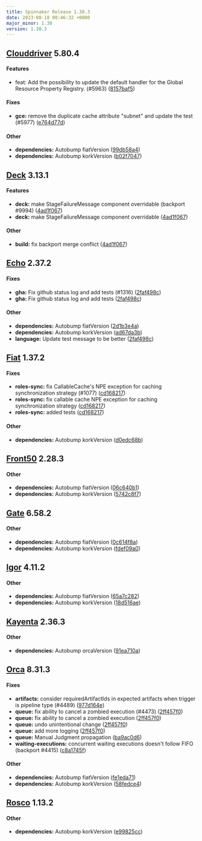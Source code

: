 ```yaml
---
title: Spinnaker Release 1.30.3
date: 2023-08-18 00:46:32 +0000
major_minor: 1.30
version: 1.30.3
---
```


## [Clouddriver](#clouddriver) 5.80.4

#### Features

* feat: Add the possibility to update the default handler for the Global Resource Property Registry. (#5963) ([8157baf5](https://github.com/spinnaker/clouddriver/commit/8157baf541630e2eaa592af6d8bdc784b316e72c))

#### Fixes

* **gce:**   remove the duplicate cache attribute "subnet" and update the test (#5977) ([e764d77d](https://github.com/spinnaker/clouddriver/commit/e764d77dc58b91b1a7d61b243abd1af6183f1c97))

#### Other

* **dependencies:**   Autobump fiatVersion ([99db58a4](https://github.com/spinnaker/clouddriver/commit/99db58a4cc3e9e1e1eeab27c59d6e33765edc864))
* **dependencies:**   Autobump korkVersion ([b02f7047](https://github.com/spinnaker/clouddriver/commit/b02f70479b7ebc60eb81d0eaeda745aaae3133cf))

## [Deck](#deck) 3.13.1

#### Features

* **deck:**   make StageFailureMessage component overridable (backport #9994) ([4ad1f067](https://github.com/spinnaker/deck/commit/4ad1f067571af3353ba548f5e315e09c8d08006b))
* **deck:**   make StageFailureMessage component overridable ([4ad1f067](https://github.com/spinnaker/deck/commit/4ad1f067571af3353ba548f5e315e09c8d08006b))

#### Other

* **build:**   fix backport merge conflict ([4ad1f067](https://github.com/spinnaker/deck/commit/4ad1f067571af3353ba548f5e315e09c8d08006b))

## [Echo](#echo) 2.37.2

#### Fixes

* **gha:**   Fix github status log and add tests (#1316) ([2faf498c](https://github.com/spinnaker/echo/commit/2faf498c8c0f73b3d56ebe9620a36c38141f7fc1))
* **gha:**   Fix github status log and add tests ([2faf498c](https://github.com/spinnaker/echo/commit/2faf498c8c0f73b3d56ebe9620a36c38141f7fc1))

#### Other

* **dependencies:**   Autobump fiatVersion ([2d1b3e4a](https://github.com/spinnaker/echo/commit/2d1b3e4a41147bcb8bf2ce261fa5d170d7b09c10))
* **dependencies:**   Autobump korkVersion ([ad67da3b](https://github.com/spinnaker/echo/commit/ad67da3b21dad3fe94ac86f2319c85fec0ceafbc))
* **language:**   Update test message to be better ([2faf498c](https://github.com/spinnaker/echo/commit/2faf498c8c0f73b3d56ebe9620a36c38141f7fc1))

## [Fiat](#fiat) 1.37.2

#### Fixes

* **roles-sync:**   fix CallableCache's NPE exception for caching synchronization strategy (#1077) ([cd168217](https://github.com/spinnaker/fiat/commit/cd168217a82d30b1965d2ed2b01555388d17658a))
* **roles-sync:**   fix callable cache NPE exception for caching synchronization strategy ([cd168217](https://github.com/spinnaker/fiat/commit/cd168217a82d30b1965d2ed2b01555388d17658a))
* **roles-sync:**   added tests ([cd168217](https://github.com/spinnaker/fiat/commit/cd168217a82d30b1965d2ed2b01555388d17658a))

#### Other

* **dependencies:**   Autobump korkVersion ([d0edc68b](https://github.com/spinnaker/fiat/commit/d0edc68bb0a228f6b3eab63d3e59ad7a19bc806a))

## [Front50](#front50) 2.28.3

#### Other

* **dependencies:**   Autobump fiatVersion ([06c640b1](https://github.com/spinnaker/front50/commit/06c640b1e783b459a1915f0da103bcefc75c06ad))
* **dependencies:**   Autobump korkVersion ([5742c8f7](https://github.com/spinnaker/front50/commit/5742c8f7ac2c982b543f31970eb5c48638c1c4d1))

## [Gate](#gate) 6.58.2

#### Other

* **dependencies:**   Autobump fiatVersion ([0c614f8a](https://github.com/spinnaker/gate/commit/0c614f8a50d9fec340a0f0b30dff5c812ef303c1))
* **dependencies:**   Autobump korkVersion ([fdef09a0](https://github.com/spinnaker/gate/commit/fdef09a01710e4a3510ee349f0170d6e14b23d12))

## [Igor](#igor) 4.11.2

#### Other

* **dependencies:**   Autobump fiatVersion ([65a7c282](https://github.com/spinnaker/igor/commit/65a7c2825636de94a84b76b85d24097b89dcb8c3))
* **dependencies:**   Autobump korkVersion ([18d516ae](https://github.com/spinnaker/igor/commit/18d516ae0db28ea63a2c6b5277c2c184688825b3))

## [Kayenta](#kayenta) 2.36.3

#### Other

* **dependencies:**   Autobump orcaVersion ([91ea710a](https://github.com/spinnaker/kayenta/commit/91ea710a5ec44ba5b1dc46ae8b5b7b891bea61ca))

## [Orca](#orca) 8.31.3

#### Fixes

* **artifacts:**   consider requiredArtifactIds in expected artifacts when trigger is pipeline type (#4489) ([977d164e](https://github.com/spinnaker/orca/commit/977d164e05ca211146afdfb937e65c8818c2c7c8))
* **queue:**   fix ability to cancel a zombied execution (#4473) ([2ff457f0](https://github.com/spinnaker/orca/commit/2ff457f01515c9ac94122312f9c2d550553cb840))
* **queue:**   fix ability to cancel a zombied execution ([2ff457f0](https://github.com/spinnaker/orca/commit/2ff457f01515c9ac94122312f9c2d550553cb840))
* **queue:**   undo unintentional change ([2ff457f0](https://github.com/spinnaker/orca/commit/2ff457f01515c9ac94122312f9c2d550553cb840))
* **queue:**   add more logging ([2ff457f0](https://github.com/spinnaker/orca/commit/2ff457f01515c9ac94122312f9c2d550553cb840))
* **queue:**   Manual Judgment propagation ([ba9ac0d6](https://github.com/spinnaker/orca/commit/ba9ac0d60303ec394ff2e6b449c8607a75f9789a))
* **waiting-executions:**   concurrent waiting executions doesn't follow FIFO (backport #4415) ([c8a1745f](https://github.com/spinnaker/orca/commit/c8a1745f04f559b9a174149745c0c1ea1c95c3a3))

#### Other

* **dependencies:**   Autobump fiatVersion ([fe1eda71](https://github.com/spinnaker/orca/commit/fe1eda71b3fec2dee037bec07404a01e63563d46))
* **dependencies:**   Autobump korkVersion ([58fedce4](https://github.com/spinnaker/orca/commit/58fedce4f17d6caa28a36f1188ae0f48c2a00978))

## [Rosco](#rosco) 1.13.2

#### Other

* **dependencies:**   Autobump korkVersion ([e99825cc](https://github.com/spinnaker/rosco/commit/e99825cce26914865afceb82df710e1291aa84dd))

